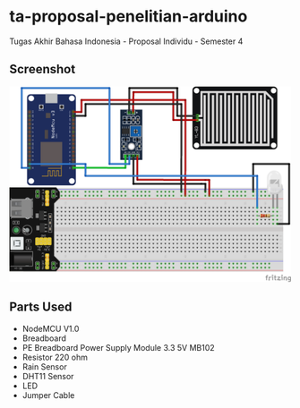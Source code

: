 # ta-proposal-penelitian-arduino
Tugas Akhir Bahasa Indonesia - Proposal Individu - Semester 4

## Screenshot

<img width="auto" height="350" src="./Sketch_export.png">

## Parts Used

* NodeMCU V1.0
* Breadboard
* PE Breadboard Power Supply Module 3.3 5V MB102
* Resistor 220 ohm
* Rain Sensor
* DHT11 Sensor
* LED
* Jumper Cable
